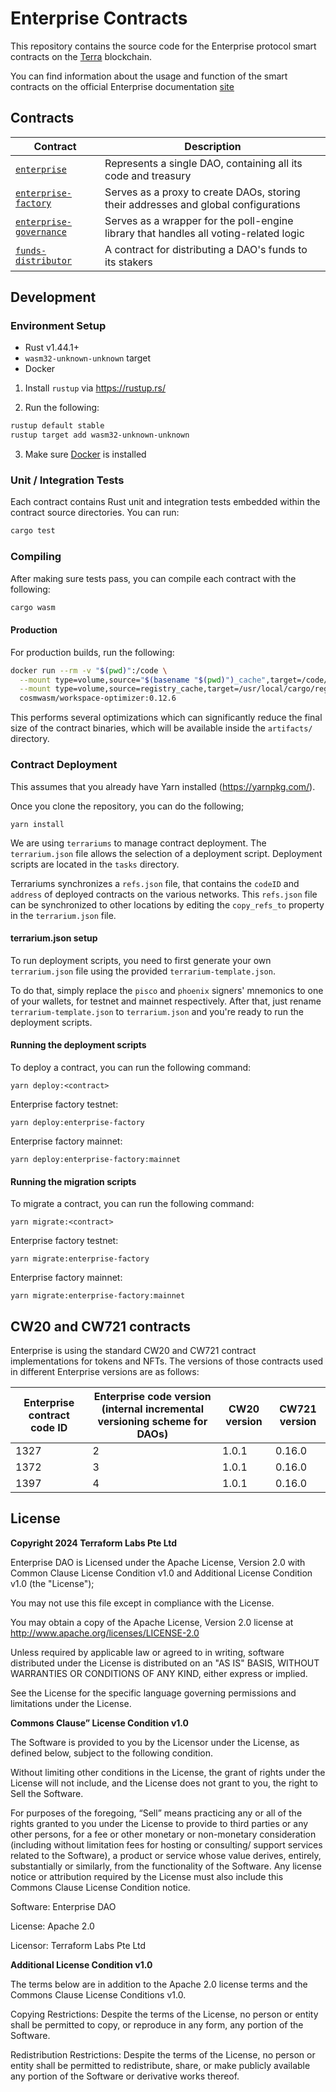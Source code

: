 # Enterprise Contracts
This repository contains the source code for the Enterprise protocol smart contracts on the [Terra](https://terra.money) blockchain.

You can find information about the usage and function of the smart contracts on the official Enterprise documentation [site](https://https://docs.enterprise.money/)

## Contracts

| Contract                                                     | Description                                                                           |
|--------------------------------------------------------------|---------------------------------------------------------------------------------------|
| [`enterprise`](./contracts/enterprise)                       | Represents a single DAO, containing all its code and treasury                         |
| [`enterprise-factory`](./contracts/enterprise-factory)       | Serves as a proxy to create DAOs, storing their addresses and global configurations   |
| [`enterprise-governance`](./contracts/enterprise-governance) | Serves as a wrapper for the poll-engine library that handles all voting-related logic |
| [`funds-distributor`](./contracts/funds-distributor)         | A contract for distributing a DAO's funds to its stakers                              |

## Development

### Environment Setup

- Rust v1.44.1+
- `wasm32-unknown-unknown` target
- Docker

1. Install `rustup` via https://rustup.rs/

2. Run the following:

```sh
rustup default stable
rustup target add wasm32-unknown-unknown
```

3. Make sure [Docker](https://www.docker.com/) is installed

### Unit / Integration Tests

Each contract contains Rust unit and integration tests embedded within the contract source directories. You can run:

```sh
cargo test
```

### Compiling

After making sure tests pass, you can compile each contract with the following:

```sh
cargo wasm
```

#### Production

For production builds, run the following:

```sh
docker run --rm -v "$(pwd)":/code \
  --mount type=volume,source="$(basename "$(pwd)")_cache",target=/code/target \
  --mount type=volume,source=registry_cache,target=/usr/local/cargo/registry \
  cosmwasm/workspace-optimizer:0.12.6
```

This performs several optimizations which can significantly reduce the final size of the contract binaries, which will be available inside the `artifacts/` directory.

### Contract Deployment

This assumes that you already have Yarn installed (https://yarnpkg.com/).

Once you clone the repository, you can do the following;

```
yarn install
```

We are using `terrariums` to manage contract deployment. The `terrarium.json` file allows the selection of a deployment script. Deployment scripts are located in the `tasks` directory.

Terrariums synchronizes a `refs.json` file, that contains the `codeID` and `address` of deployed contracts on the various networks. This `refs.json` file can be synchronized to other locations by editing the `copy_refs_to` property in the `terrarium.json` file.

#### terrarium.json setup

To run deployment scripts, you need to first generate your own `terrarium.json` file using the provided `terrarium-template.json`.

To do that, simply replace the `pisco` and `phoenix` signers' mnemonics to one of your wallets, for testnet and mainnet respectively.
After that, just rename `terrarium-template.json` to `terrarium.json` and you're ready to run the deployment scripts.

#### Running the deployment scripts

To deploy a contract, you can run the following command:

```
yarn deploy:<contract>
```

Enterprise factory testnet:
```
yarn deploy:enterprise-factory
```

Enterprise factory mainnet:
```
yarn deploy:enterprise-factory:mainnet
```

#### Running the migration scripts

To migrate a contract, you can run the following command:

```
yarn migrate:<contract>
```

Enterprise factory testnet:
```
yarn migrate:enterprise-factory
```

Enterprise factory mainnet:
```
yarn migrate:enterprise-factory:mainnet
```

## CW20 and CW721 contracts

Enterprise is using the standard CW20 and CW721 contract implementations for tokens and NFTs.
The versions of those contracts used in different Enterprise versions are as follows:


| Enterprise contract code ID | Enterprise code version (internal incremental versioning scheme for DAOs) | CW20 version | CW721 version |
|-----------------------------|---------------------------------------------------------------------------|--------------|---------------|
| 1327                        | 2                                                                         | 1.0.1        | 0.16.0        |
| 1372                        | 3                                                                         | 1.0.1        | 0.16.0        |
| 1397                        | 4                                                                         | 1.0.1        | 0.16.0        |

## License

**Copyright 2024 Terraform Labs Pte Ltd**


Enterprise DAO is Licensed under the Apache License, Version 2.0 with Common Clause License Condition v1.0 and Additional License Condition v1.0 (the "License");


You may not use this file except in compliance with the License.


You may obtain a copy of the Apache License, Version 2.0 license at http://www.apache.org/licenses/LICENSE-2.0


Unless required by applicable law or agreed to in writing, software distributed under the License is distributed on an "AS IS" BASIS, WITHOUT WARRANTIES OR CONDITIONS OF ANY KIND, either express or implied.


See the License for the specific language governing permissions and limitations under the License.


**Commons Clause” License Condition v1.0**

The Software is provided to you by the Licensor under the License, as defined below, subject to the following condition.


Without limiting other conditions in the License, the grant of rights under the License will not include, and the License does not grant to you, the right to Sell the Software.


For purposes of the foregoing, “Sell” means practicing any or all of the rights granted to you under the License to provide to third parties or any other persons, for a fee or other monetary or non-monetary consideration (including without limitation fees for hosting or consulting/ support services related to the Software), a product or service whose value derives, entirely, substantially or similarly, from the functionality of the Software. Any license notice or attribution required by the License must also include this Commons Clause License Condition notice.


Software: Enterprise DAO


License: Apache 2.0 


Licensor: Terraform Labs Pte Ltd 


**Additional License Condition v1.0**


The terms below are in addition to the Apache 2.0 license terms and the Commons Clause License Conditions v1.0. 


Copying Restrictions:
Despite the terms of the License, no person or entity shall be permitted to copy, or reproduce in any form, any portion of the Software.


Redistribution Restrictions:
Despite the terms of the License, no person or entity shall be permitted to redistribute, share, or make publicly available any portion of the Software or derivative works thereof.




